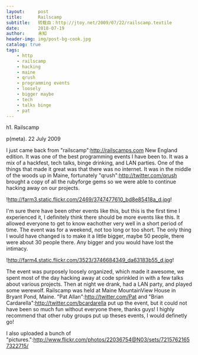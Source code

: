 ```yaml
---
layout:     post
title:      Railscamp
subtitle:   转载自：http://jtoy.net/2009/07/22/railscamp.textile
date:       2018-07-19
author:     未知
header-img: img/post-bg-cook.jpg
catalog: true
tags:
    - http
    - railscamp
    - hacking
    - maine
    - qrush
    - programming events
    - loosely
    - bigger maybe
    - tech
    - talks binge
    - pat
---
```



h1. Railscamp

p(meta). 22 July 2009

I just came back from "railscamp":http://railscamps.com New England edition. It was one of the best programming events I have been to. It was a mix of a hackfest, tech talks, binge drinking, and LAN parties. One of the things that made it great was that there was no internet. It was in the middle of the woods up in Maine, fortunately "qrush":http://twitter.com/qrush brought a copy of all the rubyforge gems so we were able to continue hacking away on our projects. 

!http://farm3.static.flickr.com/2469/3747477610_bd8e85418a_d.jpg!

I'm sure there have been other events like this, but this is the first time I experienced it, I definitely think there should be more events like this. It allowed everyone to get to know eachother very well in a short period of time. The event was for a weekend, not too long or too short. The only thing I would have changed is to make it a little bigger, maybe 50 people, there were about 30 people there. Any bigger and you would have lost the intimacy.

!http://farm4.static.flickr.com/3523/3746684349_da63183b55_d.jpg!

The event was purposely loosely organized, which made it awesome, we spent most of the day hacking away at code sprinkled in with a few talks about various projects. Then at night we drank, had a LAN party, and played some werewolf. Railscamp was held at Maine MountainView House in Bryant Pond, Maine. "Pat Allan":http://twitter.com/Pat and "Brian Cardarella":http://twitter.com/bcardarella put up the event, but it could not have been so much fun without everyone there, thanks guys! I highly recommend that other ruby groups put up theses events, I would definetly go! 

I also uploaded a bunch of "pictures.":http://www.flickr.com/photos/22036754@N03/sets/72157621657322715/


